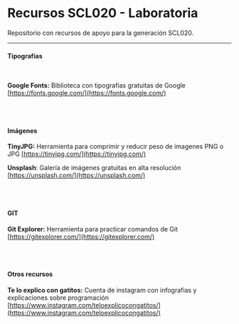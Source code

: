 # Recursos SCL020 - Laboratoria

Repositorio con recursos de apoyo para la generación SCL020.

---

#### Tipografías

<br>

**Google Fonts:** Biblioteca con tipografías gratuitas de Google
[https://fonts.google.com/](https://fonts.google.com/)

<br>
<br>

#### Imágenes

**TinyJPG:** Herramienta para comprimir y reducir peso de imagenes PNG o JPG
[https://tinyjpg.com/](https://tinyjpg.com/)

**Unsplash**: Galería de imágenes gratuitas en alta resolución
[https://unsplash.com/](https://unsplash.com/)

<br>
<br>

#### GIT

**Git Explorer:** Herramienta para practicar comandos de Git
[https://gitexplorer.com/](https://gitexplorer.com/)

<br>
<br>

#### Otros recursos

**Te lo explico con gatitos:** Cuenta de instagram con infografias y explicaciones sobre programación
[https://www.instagram.com/teloexplicocongatitos/](https://www.instagram.com/teloexplicocongatitos/)
